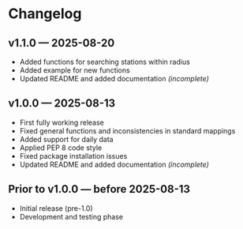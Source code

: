 # Changelog

## v1.1.0 — 2025-08-20
- Added functions for searching stations within radius
- Added example for new functions
- Updated README and added documentation *(incomplete)*

## v1.0.0 — 2025-08-13
- First fully working release
- Fixed general functions and inconsistencies in standard mappings
- Added support for daily data
- Applied PEP 8 code style
- Fixed package installation issues
- Updated README and added documentation *(incomplete)*

## Prior to v1.0.0 — before 2025-08-13
- Initial release (pre-1.0)
- Development and testing phase
